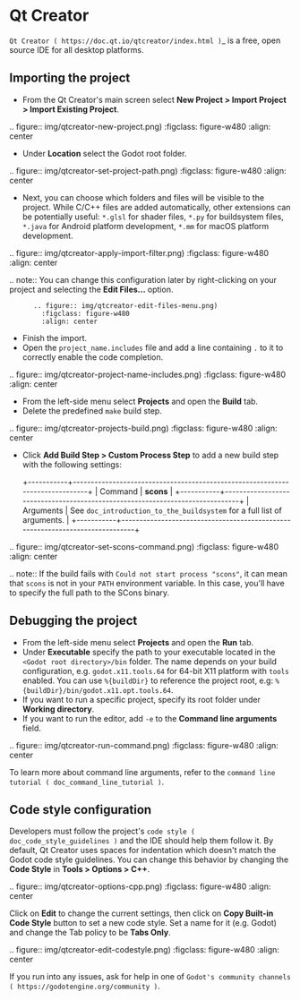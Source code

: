

Qt Creator
==========

`Qt Creator ( https://doc.qt.io/qtcreator/index.html )`_ is a free, open source IDE for all desktop platforms.

Importing the project
---------------------

- From the Qt Creator's main screen select **New Project > Import Project > Import Existing Project**.

.. figure:: img/qtcreator-new-project.png)
   :figclass: figure-w480
   :align: center

- Under **Location** select the Godot root folder.

.. figure:: img/qtcreator-set-project-path.png)
   :figclass: figure-w480
   :align: center

- Next, you can choose which folders and files will be visible to the project.
  While C/C++ files are added automatically, other extensions can be potentially useful:
  `*.glsl` for shader files, `*.py` for buildsystem files,
  `*.java` for Android platform development, `*.mm` for macOS platform development.

.. figure:: img/qtcreator-apply-import-filter.png)
   :figclass: figure-w480
   :align: center

.. note:: You can change this configuration later by right-clicking on your project
          and selecting the **Edit Files...** option.

          .. figure:: img/qtcreator-edit-files-menu.png)
            :figclass: figure-w480
            :align: center


- Finish the import.
- Open the `project_name.includes` file and add a line containing `.` to it
  to correctly enable the code completion.

.. figure:: img/qtcreator-project-name-includes.png)
   :figclass: figure-w480
   :align: center

- From the left-side menu select **Projects** and open the **Build** tab.
- Delete the predefined `make` build step.

.. figure:: img/qtcreator-projects-build.png)
   :figclass: figure-w480
   :align: center

- Click **Add Build Step > Custom Process Step** to add a new build step 
  with the following settings:

  +-----------+------------------------------------------------------------------------------+
  | Command   | **scons**                                                                    |
  +-----------+------------------------------------------------------------------------------+
  | Arguments | See `doc_introduction_to_the_buildsystem` for a full list of arguments. |
  +-----------+------------------------------------------------------------------------------+

.. figure:: img/qtcreator-set-scons-command.png)
   :figclass: figure-w480
   :align: center

.. note:: If the build fails with `Could not start process "scons"`, it can mean that `scons` 
          is not in your `PATH` environment variable. In this case, you'll have to specify the
          full path to the SCons binary.

Debugging the project
---------------------

- From the left-side menu select **Projects** and open the **Run** tab.
- Under **Executable** specify the path to your executable located in 
  the `<Godot root directory>/bin` folder. The name depends on your build configuration,
  e.g. `godot.x11.tools.64` for 64-bit X11 platform with `tools` enabled.
  You can use `%{buildDir}` to reference the project root, e.g: `%{buildDir}/bin/godot.x11.opt.tools.64`.
- If you want to run a specific project, specify its root folder under **Working directory**.
- If you want to run the editor, add `-e` to the **Command line arguments** field.

.. figure:: img/qtcreator-run-command.png)
   :figclass: figure-w480
   :align: center

To learn more about command line arguments, refer to the
`command line tutorial ( doc_command_line_tutorial )`.

Code style configuration
------------------------

Developers must follow the project's `code style ( doc_code_style_guidelines )`
and the IDE should help them follow it. By default, Qt Creator uses spaces
for indentation which doesn't match the Godot code style guidelines. You can
change this behavior by changing the **Code Style** in **Tools > Options > C++**.

.. figure:: img/qtcreator-options-cpp.png)
   :figclass: figure-w480
   :align: center

Click on **Edit** to change the current settings, then click on
**Copy Built-in Code Style** button to set a new code style. Set a name for it
(e.g. Godot) and change the Tab policy to be **Tabs Only**.

.. figure:: img/qtcreator-edit-codestyle.png)
   :figclass: figure-w480
   :align: center

If you run into any issues, ask for help in one of
`Godot's community channels ( https://godotengine.org/community )`.
